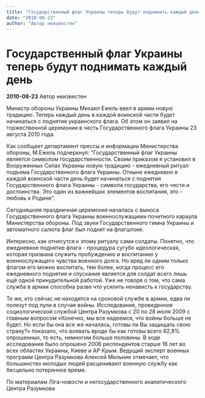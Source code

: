 ```yaml
---
title: "Государственный флаг Украины теперь будут поднимать каждый день"
date: "2010-08-23"
author: "Автор неизвестен"
---
```


# Государственный флаг Украины теперь будут поднимать каждый день

**2010-08-23** Автор неизвестен

Министр обороны Украины Михаил Ежель ввел в армии новую традицию. Теперь каждый день в каждой воинской части будет начинаться с поднятия украинского флага. Об этом он заявил на торжественной церемонии в честь Государственного флага Украины 23 августа 2010 года.

Как сообщает департамент прессы и информации Министерства обороны, М.Ежель подчеркнул: "Государственный флаг Украины является символом государственности. Своим приказом я установил в Вооруженных Силах Украины новую традицию - ежедневный ритуал подъема Государственного флага Украины. Отныне ежедневно в каждой воинской части день будет начинаться с поднятия Государственного флага Украины - символа государства, его чести и достоинства. Это один из важнейших элементов воспитания, это - любовь к Родине".

Сегодняшняя праздничная церемония началась с выноса Государственного флага Украины военнослужащими почетного караула Министерства обороны. Под звуки Государственного гимна Украины и автоматного салюта флаг был поднят на флагштоке.

Интересно, как отнесутся к этому ритуалу сами солдаты. Понятно, что ежедневное поднятие флага - процедура сугубо идеологическая, которая призвана служить пробуждению и воспитанию у военнослужащего чувства военного долга. Но вряд ли одним только флагом его можно воспитать, тем более, когда процесс его ежедневного поднятия и спускания является для солдат всего лишь ещё одной принудительной работой. Уже не говоря о том, что сама служба в армии способна разве что усилить ненависть к государству.

Те же, кто сейчас не находится на сроковой службе в армии, едва ли полезут под пули в случае войны. Исследование, проведенное социологической службой Центра Разумкова с 20 по 28 июля 2009 с главным вопросом «Конечно, мы все надеемся, что войны больше не будет. Но если бы она все же началась, готовы ли Вы защищать свою страну?» показало, что воевать вроде бы как готовы всего 62,8% опрошенных, то есть, немногим больше половины. В ходе исследования было опрошено 2006 респондентов старше 18 лет во всех областях Украины, Киеве и АР Крым. Ведущий эксперт военных программ Центра Разумкова Алексей Мельник отмечает, что большинство молодых людей расценивают военную службу как бесцельно потерянное время.

По материалам Ліга-новости и негосударственного аналитического Центра Разумкова